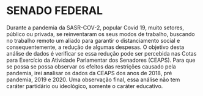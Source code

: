 # SENADO FEDERAL
Durante a pandemia da SASR-COV-2, popular Covid 19, muito setores, público ou privada, se reinventaram os seus modos de trabalho, buscando no trabalho remoto um aliado para garantir o distanciamento social e consequentemente, a redução de algumas despesas. 
O objetivo desta análise de dados é verificar se essa redução pode ser percebida nas Cotas para Exercício da Atividade Parlamentar dos Senadores (CEAPS). 
Para que se possa se possa observar os efeitos das restrições causado pela pandemia, irei analisar os dados da CEAPS dos anos de 2018, pré pandemia, 2019 e 2020. Uma observação final, essa análise não tem caráter partidário ou ideológico, somente o caráter educativo.
